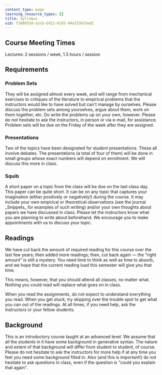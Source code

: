 ```yaml
---
content_type: page
learning_resource_types: []
title: Syllabus
uid: f2889318-a1cb-bd12-62d3-94e153b55ed2
---
```


Course Meeting Times
--------------------

Lectures: 2 sessions / week, 1.5 hours / session

Requirements
------------

### Problem Sets

They will be assigned almost every week, and will range from mechanical exercises to critiques of the literature to empirical problems that the instructors would like to have solved but can't manage by ourselves. Please discuss the problem sets among yourselves, argue about them, work on them together, etc. Do write the problems up on your own, however. Please do not hesitate to ask the instructors, in person or via e-mail, for assistance. Problem sets will be due on the Friday of the week after they are assigned.

### Presentations

Two of the topics have been designated for student presentations. These all involve debates. The presentations (a total of four of them) will be done in small groups whose exact numbers will depend on enrollment. We will discuss this more in class.

### Squib

A short paper on a topic from the class will be due on the last class day. This paper can be quite short. It can be on any topic that captures your imagination (either positively or negatively!) during the course. It may include your own empirical or theoretical observations (see the journal \_Snippets\_ for examples of such writing) and/or your own thoughts about papers we have discussed in class. Please let the instructors know what you are planning to write about beforehand. We encourage you to make appointments with us to discuss your topic.

Readings
--------

We have cut back the amount of required reading for this course over the last few years; then added more readings; then, cut back again — the "right amount" is still a mystery. You need time to think as well as time to absorb, and we hope that the current reading load this semester will give you that time.

This means, however, that you should attend all classes, no matter what. Nothing you could read will replace what goes on in class.

When you read the assignments, do not expect to understand everything you read. When you get stuck, try skipping over the trouble spot to get what you can out of the readings. At all times, if you need help, ask the instructors or your fellow students.

Background
----------

This is an introductory course taught at an advanced level. We assume that all the students in it have some background in generative syntax. The nature and extent of that background will differ from student to student, of course. Please do not hesitate to ask the instructors for more help if at any time you feel you need some background filled in. Also (and this is important!) do not hesitate to ask questions in class, even if the question is "could you explain that again".